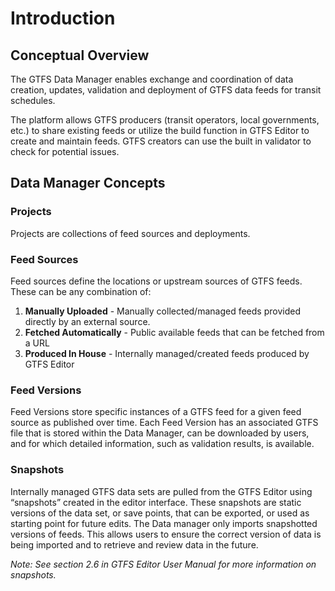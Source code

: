 # Introduction

## Conceptual Overview

The GTFS Data Manager enables exchange and coordination of data creation, updates, validation and deployment of GTFS data feeds for transit schedules.

The platform allows GTFS producers (transit operators, local governments, etc.) to share existing feeds or utilize the build function in GTFS Editor to create and maintain feeds. GTFS creators can use the built in validator to check for potential issues.

## Data Manager Concepts

### Projects

Projects are collections of feed sources and deployments.

### Feed Sources

Feed sources define the locations or upstream sources of GTFS feeds. These can be any combination of:

1. **Manually Uploaded** - Manually collected/managed feeds provided directly by an external source.  
2. **Fetched Automatically** - Public available feeds that can be fetched from a URL
3. **Produced In House** - Internally managed/created feeds produced by GTFS Editor

### Feed Versions

Feed Versions store specific instances of a GTFS feed for a given feed source as published over time. Each Feed Version has an associated GTFS file that is stored within the Data Manager, can be downloaded by users, and for which detailed information, such as validation results, is available.

### Snapshots

Internally managed GTFS data sets are pulled from the GTFS Editor using “snapshots” created in the editor interface. These snapshots are static versions of the data set, or save points, that can be exported, or used as starting point for future edits. The Data manager only imports snapshotted versions of feeds. This allows users to ensure the correct version of data is being imported and to retrieve and review data in the future.

*Note: See section 2.6 in GTFS Editor User Manual for more information on snapshots.*
